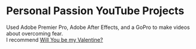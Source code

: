 # Personal Passion YouTube Projects

Used Adobe Premier Pro, Adobe After Effects, and a GoPro to make videos about overcoming fear.  
I recommend [Will You be my Valentine?](https://www.youtube.com/watch?v=sqNTKZBSerM)

